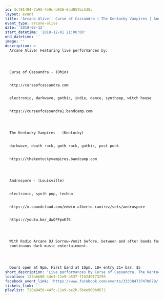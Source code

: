 ```yaml
---
id: 3cf81494-7a95-4e9c-b936-6ad857bc535c
layout: event
title: 'Arcane Alive!: Curse of Cassandra | The Kentucky Vampires | Androspore'
event_type: arcane-alive
date: '2019-03-12'
start_datetime: '2018-12-01 21:00:00'
end_datetime: ''
image: ''
description: >-
  Arcane Alive! Featuring live performances by:




  Curse of Cassandra - (Ohio)


  http://curseofcassandra.com


  electronic, darkwave, gothic, indie, dance, synthpop, witch house


  https://curseofcassandra1.bandcamp.com




  The Kentucky Vampires - (Kentucky)


  darkwave, death rock, goth rock, gothic, post punk


  https://thekentuckyvampires.bandcamp.com




  Androspore - (Louisville)


  electronic, synth pop, techno


  https://m.soundcloud.com/edwin-alberto-ramirez/sets/androspore


  https://youtu.be/_dwQFFpoKfE




  With Radio Arcane DJ Sorrow-Vomit before, between and after bands for
  continuous dark music entertainment.




  Doors open at 9pm. First band at 10pm. 18+ entry 21+ bar. $5
short_description: 'Live performances by Curse of Cassandra, The Kentucky Vampires, and AndrOspore'
location: 123abb00-44e1-11e9-a537-716249173299
facebook_event_link: 'https://www.facebook.com/events/333384737470679/'
tickets_link: ''
playlist: 720a8450-44fc-11e9-be2b-5bee9006d072
---
```

